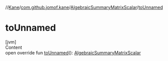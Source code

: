 //[Kane](../../index.md)/[com.github.jomof.kane](../index.md)/[AlgebraicSummaryMatrixScalar](index.md)/[toUnnamed](to-unnamed.md)



# toUnnamed  
[jvm]  
Content  
open override fun [toUnnamed](to-unnamed.md)(): [AlgebraicSummaryMatrixScalar](index.md)  



